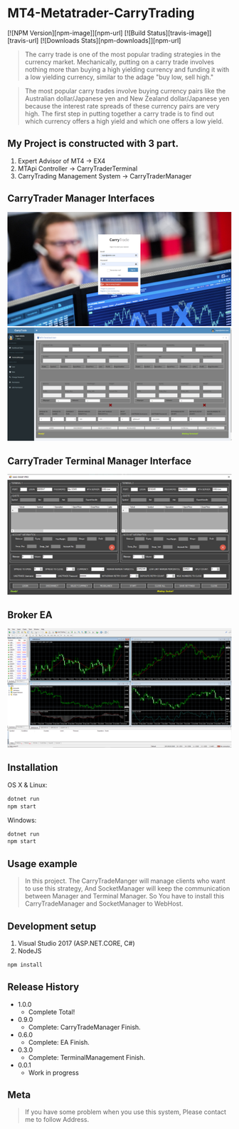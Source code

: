 # MT4-Metatrader-CarryTrading
[![NPM Version][npm-image]][npm-url]
[![Build Status][travis-image]][travis-url]
[![Downloads Stats][npm-downloads]][npm-url]
> The carry trade is one of the most popular trading strategies in the currency market. Mechanically, putting on a carry trade involves nothing more than buying a high yielding currency and funding it with a low yielding currency, similar to the adage "buy low, sell high."

> The most popular carry trades involve buying currency pairs like the Australian dollar/Japanese yen and New Zealand dollar/Japanese yen because the interest rate spreads of these currency pairs are very high. The first step in putting together a carry trade is to find out which currency offers a high yield and which one offers a low yield.

## My Project is constructed with 3 part.
1. Expert Advisor of MT4 -> EX4
2. MTApi Controller -> CarryTraderTerminal
3. CarryTrading Management System -> CarryTraderManager
## CarryTrader Manager Interfaces
![](1.png)
![](2.png)
## CarryTrader Terminal Manager Interface
![](3.png)
## Broker EA
![](4.png)

## Installation

OS X & Linux:

```sh
dotnet run
npm start
```

Windows:

```sh
dotnet run
npm start
```

## Usage example

> In this project.
> The CarryTradeManger will manage clients who want to use this strategy, 
And SocketManager will keep the communication between Manager and Terminal Manager.
> So You have to install this CarryTradeManager and SocketManager to WebHost.

## Development setup
1. Visual Studio 2017 (ASP.NET.CORE, C#)
2. NodeJS

```sh
npm install
```

## Release History

* 1.0.0
    * Complete Total!
* 0.9.0
    * Complete: CarryTradeManager Finish.
* 0.6.0
    * Complete: EA Finish.
* 0.3.0
    * Complete: TerminalManagement Finish.
* 0.0.1
    * Work in progress

## Meta

> If you have some problem when you use this system, Please contact me to follow Address.
